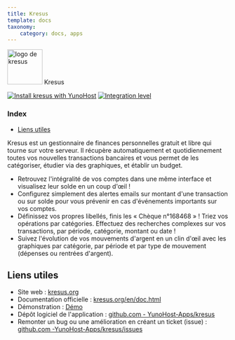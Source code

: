 ```yaml
---
title: Kresus
template: docs
taxonomy:
    category: docs, apps
---
```


<img src="/images/kresus_logo.png" height="80px" alt="logo de kresus"> Kresus

[![Install kresus with YunoHost](https://install-app.yunohost.org/install-with-yunohost.png)](https://install-app.yunohost.org/?app=kresus) [![Integration level](https://dash.yunohost.org/integration/kresus.svg)](https://dash.yunohost.org/appci/app/kresus)

### Index

- [Liens utiles](#liens-utiles)

Kresus est un gestionnaire de finances personnelles gratuit et libre qui tourne sur votre serveur. Il récupère automatiquement et quotidiennement toutes vos nouvelles transactions bancaires et vous permet de les catégoriser, étudier via des graphiques, et établir un budget.

* Retrouvez l'intégralité de vos comptes dans une même interface et visualisez leur solde en un coup d'œil !
* Configurez simplement des alertes emails sur montant d'une transaction ou sur solde pour vous prévenir en cas d'événements importants sur vos comptes.
* Définissez vos propres libellés, finis les « Chèque n°168468 » ! Triez vos opérations par catégories. Effectuez des recherches complexes sur vos transactions, par période, catégorie, montant ou date !
* Suivez l'évolution de vos mouvements d'argent en un clin d'œil avec les graphiques par catégorie, par période et par type de mouvement (dépenses ou rentrées d'argent).

## Liens utiles

+ Site web : [kresus.org](https://kresus.org/)
+ Documentation officielle : [kresus.org/en/doc.html](https://kresus.org/en/doc.html)
+ Démonstration : [Démo](https://kresus.org/demo.html)
+ Dépôt logiciel de l'application : [github.com - YunoHost-Apps/kresus](https://github.com/YunoHost-Apps/kresus_ynh)
+ Remonter un bug ou une amélioration en créant un ticket (issue) : [github.com -YunoHost-Apps/kresus/issues](https://github.com/YunoHost-Apps/kresus_ynh/issues)
